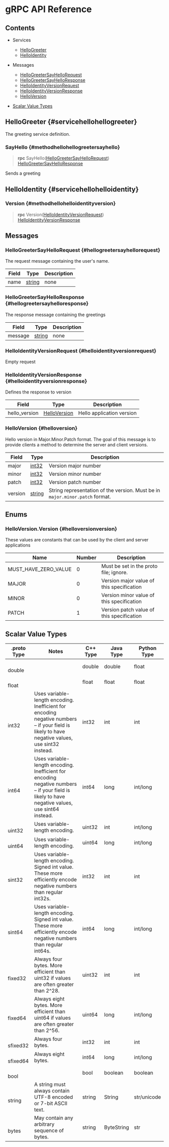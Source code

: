 [//]: # (Generated by grpc-framework using protoc-gen-doc)
[//]: # (Do not edit)

# gRPC API Reference

## Contents


- Services
    - [HelloGreeter](#servicehellohellogreeter)
    - [HelloIdentity](#servicehellohelloidentity)
  


- Messages
    - [HelloGreeterSayHelloRequest](#hellogreetersayhellorequest)
    - [HelloGreeterSayHelloResponse](#hellogreetersayhelloresponse)
    - [HelloIdentityVersionRequest](#helloidentityversionrequest)
    - [HelloIdentityVersionResponse](#helloidentityversionresponse)
    - [HelloVersion](#helloversion)
  



- [Scalar Value Types](#scalar-value-types)




## HelloGreeter {#servicehellohellogreeter}
The greeting service definition.

### SayHello {#methodhellohellogreetersayhello}

> **rpc** SayHello([HelloGreeterSayHelloRequest](#hellogreetersayhellorequest))
    [HelloGreeterSayHelloResponse](#hellogreetersayhelloresponse)

Sends a greeting
 <!-- end methods -->

## HelloIdentity {#servicehellohelloidentity}


### Version {#methodhellohelloidentityversion}

> **rpc** Version([HelloIdentityVersionRequest](#helloidentityversionrequest))
    [HelloIdentityVersionResponse](#helloidentityversionresponse)


 <!-- end methods -->
 <!-- end services -->

## Messages


### HelloGreeterSayHelloRequest {#hellogreetersayhellorequest}
The request message containing the user's name.


| Field | Type | Description |
| ----- | ---- | ----------- |
| name | [ string](#string) | none |
 <!-- end Fields -->
 <!-- end HasFields -->


### HelloGreeterSayHelloResponse {#hellogreetersayhelloresponse}
The response message containing the greetings


| Field | Type | Description |
| ----- | ---- | ----------- |
| message | [ string](#string) | none |
 <!-- end Fields -->
 <!-- end HasFields -->


### HelloIdentityVersionRequest {#helloidentityversionrequest}
Empty request

 <!-- end HasFields -->


### HelloIdentityVersionResponse {#helloidentityversionresponse}
Defines the response to version


| Field | Type | Description |
| ----- | ---- | ----------- |
| hello_version | [ HelloVersion](#helloversion) | Hello application version |
 <!-- end Fields -->
 <!-- end HasFields -->


### HelloVersion {#helloversion}
Hello version in Major.Minor.Patch format. The goal of this
message is to provide clients a method to determine the server
and client versions.


| Field | Type | Description |
| ----- | ---- | ----------- |
| major | [ int32](#int32) | Version major number |
| minor | [ int32](#int32) | Version minor number |
| patch | [ int32](#int32) | Version patch number |
| version | [ string](#string) | String representation of the version. Must be in `major.minor.patch` format. |
 <!-- end Fields -->
 <!-- end HasFields -->
 <!-- end messages -->

## Enums


### HelloVersion.Version {#helloversionversion}
These values are constants that can be used by the
client and server applications

| Name | Number | Description |
| ---- | ------ | ----------- |
| MUST_HAVE_ZERO_VALUE | 0 | Must be set in the proto file; ignore. |
| MAJOR | 0 | Version major value of this specification |
| MINOR | 0 | Version minor value of this specification |
| PATCH | 1 | Version patch value of this specification |


 <!-- end Enums -->
 <!-- end Files -->

## Scalar Value Types

| .proto Type | Notes | C++ Type | Java Type | Python Type |
| ----------- | ----- | -------- | --------- | ----------- |
| <div><h4 id="double" /></div><a name="double" /> double |  | double | double | float |
| <div><h4 id="float" /></div><a name="float" /> float |  | float | float | float |
| <div><h4 id="int32" /></div><a name="int32" /> int32 | Uses variable-length encoding. Inefficient for encoding negative numbers – if your field is likely to have negative values, use sint32 instead. | int32 | int | int |
| <div><h4 id="int64" /></div><a name="int64" /> int64 | Uses variable-length encoding. Inefficient for encoding negative numbers – if your field is likely to have negative values, use sint64 instead. | int64 | long | int/long |
| <div><h4 id="uint32" /></div><a name="uint32" /> uint32 | Uses variable-length encoding. | uint32 | int | int/long |
| <div><h4 id="uint64" /></div><a name="uint64" /> uint64 | Uses variable-length encoding. | uint64 | long | int/long |
| <div><h4 id="sint32" /></div><a name="sint32" /> sint32 | Uses variable-length encoding. Signed int value. These more efficiently encode negative numbers than regular int32s. | int32 | int | int |
| <div><h4 id="sint64" /></div><a name="sint64" /> sint64 | Uses variable-length encoding. Signed int value. These more efficiently encode negative numbers than regular int64s. | int64 | long | int/long |
| <div><h4 id="fixed32" /></div><a name="fixed32" /> fixed32 | Always four bytes. More efficient than uint32 if values are often greater than 2^28. | uint32 | int | int |
| <div><h4 id="fixed64" /></div><a name="fixed64" /> fixed64 | Always eight bytes. More efficient than uint64 if values are often greater than 2^56. | uint64 | long | int/long |
| <div><h4 id="sfixed32" /></div><a name="sfixed32" /> sfixed32 | Always four bytes. | int32 | int | int |
| <div><h4 id="sfixed64" /></div><a name="sfixed64" /> sfixed64 | Always eight bytes. | int64 | long | int/long |
| <div><h4 id="bool" /></div><a name="bool" /> bool |  | bool | boolean | boolean |
| <div><h4 id="string" /></div><a name="string" /> string | A string must always contain UTF-8 encoded or 7-bit ASCII text. | string | String | str/unicode |
| <div><h4 id="bytes" /></div><a name="bytes" /> bytes | May contain any arbitrary sequence of bytes. | string | ByteString | str |

